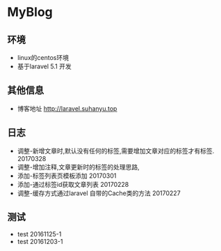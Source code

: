 # MyBlog

## 环境
* linux的centos环境
* 基于laravel 5.1 开发

## 其他信息
* 博客地址 http://laravel.suhanyu.top


## 日志
* 调整-新增文章时,默认没有任何的标签,需要增加文章对应的标签才有标签. 20170328
* 调整-增加注释,文章更新时的标签的处理思路,
* 添加-标签列表页模板添加 20170301
* 添加-通过标签id获取文章列表 20170228
* 调整-缓存方式通过laravel 自带的Cache类的方法 20170227


## 测试
* test 20161125-1
* test 20161203-1











